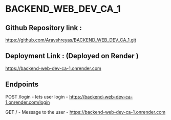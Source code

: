 # BACKEND_WEB_DEV_CA_1

## Github Repository link : 
https://github.com/Aravshreyas/BACKEND_WEB_DEV_CA_1.git

## Deployment Link : (Deployed on Render )
https://backend-web-dev-ca-1.onrender.com

## Endpoints 
POST /login  - lets user login - https://backend-web-dev-ca-1.onrender.com/login

GET / - Message to the user - https://backend-web-dev-ca-1.onrender.com